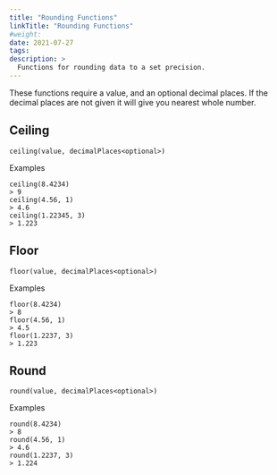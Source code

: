 ```yaml
---
title: "Rounding Functions"
linkTitle: "Rounding Functions"
#weight:
date: 2021-07-27
tags: 
description: >
  Functions for rounding data to a set precision.
---
```


These functions require a value, and an optional decimal places.
If the decimal places are not given it will give you nearest whole number.

## Ceiling

```clike
ceiling(value, decimalPlaces<optional>)
```

Examples

```clike
ceiling(8.4234)
> 9
ceiling(4.56, 1)
> 4.6
ceiling(1.22345, 3)
> 1.223
```

## Floor

```clike
floor(value, decimalPlaces<optional>)
```

Examples

```clike
floor(8.4234)
> 8
floor(4.56, 1)
> 4.5
floor(1.2237, 3)
> 1.223
```

## Round

```clike
round(value, decimalPlaces<optional>)
```

Examples

```clike
round(8.4234)
> 8
round(4.56, 1)
> 4.6
round(1.2237, 3)
> 1.224
```

